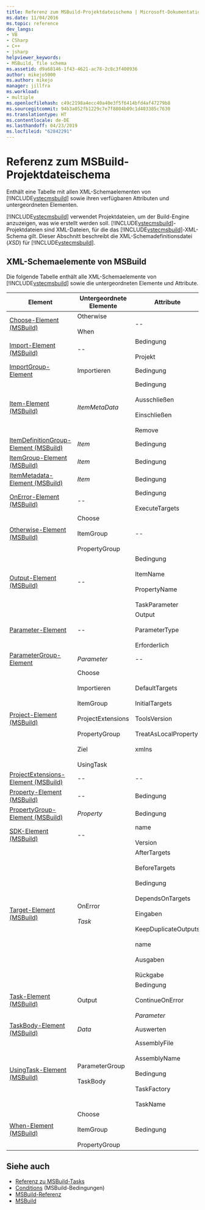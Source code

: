 ```yaml
---
title: Referenz zum MSBuild-Projektdateischema | Microsoft-Dokumentation
ms.date: 11/04/2016
ms.topic: reference
dev_langs:
- VB
- CSharp
- C++
- jsharp
helpviewer_keywords:
- MSBuild, file schema
ms.assetid: d9a68146-1f43-4621-ac78-2c8c3f400936
author: mikejo5000
ms.author: mikejo
manager: jillfra
ms.workload:
- multiple
ms.openlocfilehash: c49c2198a4ecc40a40e3f5f6414bfd4af47279b8
ms.sourcegitcommit: 94b3a052fb1229c7e7f8804b09c1d403385c7630
ms.translationtype: HT
ms.contentlocale: de-DE
ms.lasthandoff: 04/23/2019
ms.locfileid: "62842291"
---
```

# <a name="msbuild-project-file-schema-reference"></a>Referenz zum MSBuild-Projektdateischema
Enthält eine Tabelle mit allen XML-Schemaelementen von [!INCLUDE[vstecmsbuild](../extensibility/internals/includes/vstecmsbuild_md.md)] sowie ihren verfügbaren Attributen und untergeordneten Elementen.

 [!INCLUDE[vstecmsbuild](../extensibility/internals/includes/vstecmsbuild_md.md)] verwendet Projektdateien, um der Build-Engine anzuzeigen, was wie erstellt werden soll. [!INCLUDE[vstecmsbuild](../extensibility/internals/includes/vstecmsbuild_md.md)]-Projektdateien sind XML-Dateien, für die das [!INCLUDE[vstecmsbuild](../extensibility/internals/includes/vstecmsbuild_md.md)]-XML-Schema gilt. Dieser Abschnitt beschreibt die XML-Schemadefinitionsdatei (*XSD*) für [!INCLUDE[vstecmsbuild](../extensibility/internals/includes/vstecmsbuild_md.md)].

## <a name="msbuild-xml-schema-elements"></a>XML-Schemaelemente von MSBuild
 Die folgende Tabelle enthält alle XML-Schemaelemente von [!INCLUDE[vstecmsbuild](../extensibility/internals/includes/vstecmsbuild_md.md)] sowie die untergeordneten Elemente und Attribute.

|Element|Untergeordnete Elemente|Attribute|
|-------------|--------------------|----------------|
|[Choose-Element (MSBuild)](../msbuild/choose-element-msbuild.md)|Otherwise<br /><br /> When|--|
|[Import-Element (MSBuild)](../msbuild/import-element-msbuild.md)|--|Bedingung<br /><br /> Projekt|
|[ImportGroup-Element](../msbuild/importgroup-element.md)|Importieren|Bedingung|
|[Item-Element (MSBuild)](../msbuild/item-element-msbuild.md)|*ItemMetaData*|Bedingung<br /><br /> Ausschließen<br /><br /> Einschließen<br /><br /> Remove|
|[ItemDefinitionGroup-Element (MSBuild)](../msbuild/itemdefinitiongroup-element-msbuild.md)|*Item*|Bedingung|
|[ItemGroup-Element (MSBuild)](../msbuild/itemgroup-element-msbuild.md)|*Item*|Bedingung|
|[ItemMetadata-Element (MSBuild)](../msbuild/itemmetadata-element-msbuild.md)|*Item*|Bedingung|
|[OnError-Element (MSBuild)](../msbuild/onerror-element-msbuild.md)|--|Bedingung<br /><br /> ExecuteTargets|
|[Otherwise-Element (MSBuild)](../msbuild/otherwise-element-msbuild.md)|Choose<br /><br /> ItemGroup<br /><br /> PropertyGroup|--|
|[Output-Element (MSBuild)](../msbuild/output-element-msbuild.md)|--|Bedingung<br /><br /> ItemName<br /><br /> PropertyName<br /><br /> TaskParameter|
|[Parameter-Element](../msbuild/parameter-element.md)|--|Output<br /><br /> ParameterType<br /><br /> Erforderlich|
|[ParameterGroup-Element](../msbuild/parametergroup-element.md)|*Parameter*|--|
|[Project-Element (MSBuild)](../msbuild/project-element-msbuild.md)|Choose<br /><br /> Importieren<br /><br /> ItemGroup<br /><br /> ProjectExtensions<br /><br /> PropertyGroup<br /><br /> Ziel<br /><br /> UsingTask|DefaultTargets<br /><br /> InitialTargets<br /><br /> ToolsVersion<br /><br /> TreatAsLocalProperty<br /><br /> xmlns|
|[ProjectExtensions-Element (MSBuild)](../msbuild/projectextensions-element-msbuild.md)|--|--|
|[Property-Element (MSBuild)](../msbuild/property-element-msbuild.md)|--|Bedingung|
|[PropertyGroup-Element (MSBuild)](../msbuild/propertygroup-element-msbuild.md)|*Property*|Bedingung|
|[SDK-Element (MSBuild)](../msbuild/sdk-element-msbuild.md)|--|name<br /><br /> Version|
|[Target-Element (MSBuild)](../msbuild/target-element-msbuild.md)|OnError<br /><br /> *Task*|AfterTargets<br /><br /> BeforeTargets<br /><br /> Bedingung<br /><br /> DependsOnTargets<br /><br /> Eingaben<br /><br /> KeepDuplicateOutputs<br /><br /> name<br /><br /> Ausgaben<br /><br /> Rückgabe|
|[Task-Element (MSBuild)](../msbuild/task-element-msbuild.md)|Output|Bedingung<br /><br /> ContinueOnError<br /><br /> *Parameter*|
|[TaskBody-Element (MSBuild)](../msbuild/taskbody-element-msbuild.md)|*Data*|Auswerten|
|[UsingTask-Element (MSBuild)](../msbuild/usingtask-element-msbuild.md)|ParameterGroup<br /><br /> TaskBody|AssemblyFile<br /><br /> AssemblyName<br /><br /> Bedingung<br /><br /> TaskFactory<br /><br /> TaskName|
|[When-Element (MSBuild)](../msbuild/when-element-msbuild.md)|Choose<br /><br /> ItemGroup<br /><br /> PropertyGroup|Bedingung|

## <a name="see-also"></a>Siehe auch
- [Referenz zu MSBuild-Tasks](../msbuild/msbuild-task-reference.md)
- [Conditions](../msbuild/msbuild-conditions.md) (MSBuild-Bedingungen)
- [MSBuild-Referenz](../msbuild/msbuild-reference.md)
- [MSBuild](../msbuild/msbuild.md)
